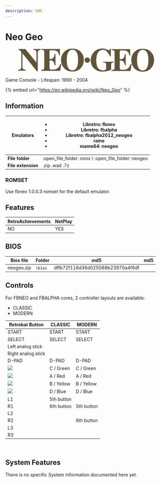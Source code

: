```yaml
---
description: SNK
---
```


# Neo Geo

<figure><img src="https://raw.githubusercontent.com/fabricecaruso/es-theme-carbon/52ff37c9e265587d006945a2ba695b5a962b3a3d/art/logos/neogeo.svg" alt=""><figcaption></figcaption></figure>

Game Console - Lifespan: 1990 - 2004

{% embed url="https://en.wikipedia.org/wiki/Neo_Geo" %}

## Information

| **Emulators**      | <ul><li>Libretro: fbneo</li><li>Libretro: fbalpha</li><li>Libretro: fbalpha2012_neogeo</li><li>raine</li><li>mame64: neogeo</li></ul> |
| ------------------ | ------------------------------------------------------------------------------------------------------------------------------------- |
| **File folder**    | :open\_file\_folder: roms \ :open\_file\_folder: neogeo                                                                               |
| **File extension** | .zip .wad .7z                                                                                                                         |

### ROMSET&#x20;

Use fbneo 1.0.0.3 romset for the default emulator.

## Features

| RetroAchievements | NetPlay |
| ----------------- | ------- |
| NO                | YES     |

## BIOS

<table><thead><tr><th>Bios file</th><th>Folder</th><th>md5</th><th data-hidden>md5</th></tr></thead><tbody><tr><td>neogeo.zip</td><td><code>\bios</code></td><td>dffb72f116d36d025068b23970a4f6df</td><td></td></tr></tbody></table>

## Controls

For FBNEO and FBALPHA cores, 2 controller layouts are available:

* CLASSIC
* MODERN

| Retrobat Button                                          | CLASSIC    | MODERN     |
| -------------------------------------------------------- | ---------- | ---------- |
| START                                                    | START      | START      |
| SELECT                                                   | SELECT     | SELECT     |
| Left analog stick                                        |            |            |
| Right analog stick                                       |            |            |
| D-PAD                                                    | D-PAD      | D-PAD      |
| ![](<../../../../.gitbook/assets/image (2) (1) (1).png>) | C / Green  | C / Green  |
| ![](<../../../../.gitbook/assets/image (1) (2) (1).png>) | A / Red    | A / Red    |
| ![](<../../../../.gitbook/assets/image (4) (1).png>)     | B / Yellow | B / Yellow |
| ![](<../../../../.gitbook/assets/image (3) (1) (2).png>) | D / Blue   | D / Blue   |
| L1                                                       | 5th button |            |
| R1                                                       | 6th button | 5th button |
| L2                                                       |            |            |
| R2                                                       |            | 6th button |
| L3                                                       |            |            |
| R3                                                       |            |            |

<figure><img src="https://i.imgur.com/6BAcHeJ.png" alt=""><figcaption></figcaption></figure>

## System Features

There is no specific System information documented here yet.
